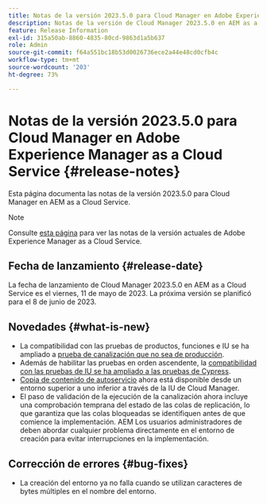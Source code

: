 ```yaml
---
title: Notas de la versión 2023.5.0 para Cloud Manager en Adobe Experience Manager as a Cloud Service
description: Notas de la versión de Cloud Manager 2023.5.0 en AEM as a Cloud Service.
feature: Release Information
exl-id: 315a50ab-8860-4835-80cd-9863d1a5b637
role: Admin
source-git-commit: f64a551bc18b53d0026736ece2a44e48cd0cfb4c
workflow-type: tm+mt
source-wordcount: '203'
ht-degree: 73%

---
```


# Notas de la versión 2023.5.0 para Cloud Manager en Adobe Experience Manager as a Cloud Service {#release-notes}

Esta página documenta las notas de la versión 2023.5.0 para Cloud Manager en AEM as a Cloud Service.

>[!NOTE]
>
>Consulte [esta página](/help/release-notes/release-notes-cloud/release-notes-current.md) para ver las notas de la versión actuales de Adobe Experience Manager as a Cloud Service.

## Fecha de lanzamiento {#release-date}

La fecha de lanzamiento de Cloud Manager 2023.5.0 en AEM as a Cloud Service es el viernes, 11 de mayo de 2023. La próxima versión se planificó para el 8 de junio de 2023.

## Novedades {#what-is-new}

* La compatibilidad con las pruebas de productos, funciones e IU se ha ampliado a [prueba de canalización que no sea de producción](/help/implementing/cloud-manager/configuring-pipelines/configuring-non-production-pipelines.md).
* Además de habilitar las pruebas en orden ascendente, la [compatibilidad con las pruebas de IU se ha ampliado a las pruebas de Cypress](/help/implementing/cloud-manager/ui-testing.md).
* [Copia de contenido de autoservicio](/help/implementing/developing/tools/content-copy.md) ahora está disponible desde un entorno superior a uno inferior a través de la IU de Cloud Manager.
* El paso de validación de la ejecución de la canalización ahora incluye una comprobación temprana del estado de las colas de replicación, lo que garantiza que las colas bloqueadas se identifiquen antes de que comience la implementación. AEM Los usuarios administradores de deben abordar cualquier problema directamente en el entorno de creación para evitar interrupciones en la implementación.

## Corrección de errores {#bug-fixes}

* La creación del entorno ya no falla cuando se utilizan caracteres de bytes múltiples en el nombre del entorno.

